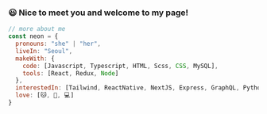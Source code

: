 ### 😃 Nice to meet you and welcome to my page!   

```js
// more about me
const neon = {
  pronouns: "she" | "her",
  liveIn: "Seoul",
  makeWith: {
    code: [Javascript, Typescript, HTML, Scss, CSS, MySQL],
    tools: [React, Redux, Node]
  },
  interestedIn: [Tailwind, ReactNative, NextJS, Express, GraphQL, Python, DataVisualization],
  love: [🐱, 🧩, 💻]
}
```

